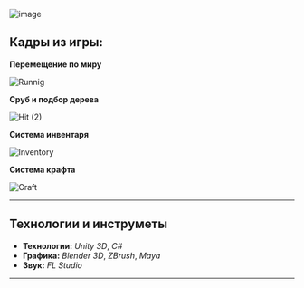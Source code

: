 ![image](https://user-images.githubusercontent.com/76452124/163465151-7c25a900-1bf6-4a05-88b8-a50a396809b8.png)



## **Кадры из игры:**

**Перемещение по миру** 

![Runnig](https://user-images.githubusercontent.com/76452124/163600157-b22c44a2-3f58-49dd-aaa3-63ce1f2f2e32.gif)

**Сруб и подбор дерева**

![Hit (2)](https://user-images.githubusercontent.com/76452124/163605324-daf781c1-8587-42c8-8b35-d03ed68c1f0d.gif)

**Система инвентаря**

![Inventory](https://user-images.githubusercontent.com/76452124/163600191-a04bd98c-cede-43a7-ace9-86887786e77d.gif)

**Система крафта**

![Craft](https://user-images.githubusercontent.com/76452124/163602752-f1012596-64d7-478e-a78c-a569514a134a.gif)

***



## Технологии и инструметы

* **Технологии:**   *Unity 3D*, *C#*
* **Графика:**   *Blender 3D*, *ZBrush*, *Maya*
* **Звук:**   *FL Studio*

---
